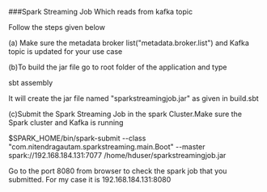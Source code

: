 ###Spark Streaming Job Which reads from kafka topic

Follow the steps given below 


(a) Make sure the metadata broker list("metadata.broker.list") and Kafka topic is 
updated for your use case

(b)To build the jar file go to root folder of the application and type


sbt assembly

It will create the jar file named "sparkstreamingjob.jar" as given in 
build.sbt

(c)Submit the Spark Streaming Job in the spark Cluster.Make sure the
Spark cluster and Kafka is running


$SPARK_HOME/bin/spark-submit --class "com.nitendragautam.sparkstreaming.main.Boot" --master spark://192.168.184.131:7077 /home/hduser/sparkstreamingjob.jar



Go to the port 8080 from browser to check the spark job that you submitted.
For my case it is 192.168.184.131:8080



